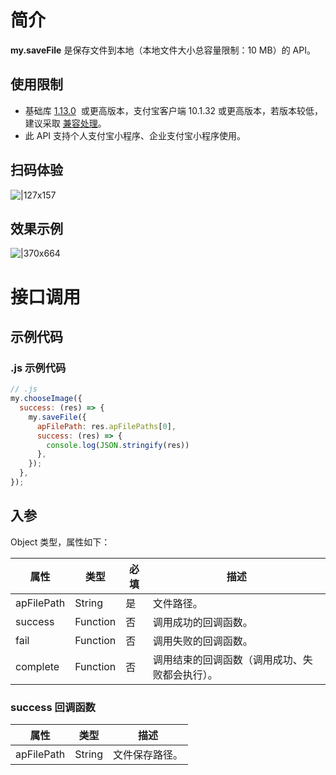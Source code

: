 
# 简介
**my.saveFile** 是保存文件到本地（本地文件大小总容量限制：10 MB）的 API。

## 使用限制

- 基础库 [1.13.0](https://opendocs.alipay.com/mini/framework/lib)  或更高版本，支付宝客户端 10.1.32 或更高版本，若版本较低，建议采取 [兼容处理](/mini/framework/compatibility)。
- 此 API 支持个人支付宝小程序、企业支付宝小程序使用。

## 扫码体验
![|127x157](https://gw.alipayobjects.com/zos/skylark-tools/public/files/3a76443909a425c37fec24b43b6bcd85.jpeg#align=left&display=inline&height=157&margin=%5Bobject%20Object%5D&originHeight=157&originWidth=127&status=done&style=stroke&width=127)

## 效果示例
![|370x664](http://mdn.alipayobjects.com/afts/img/A*WbFmS5eMqjAAAAAAAAAAAAAAAa8wAA/original?bz=openpt_doc&t=dKNiQT8PMtRU65WBY5c6bAAAAABkMK8AAAAA#align=left&display=inline&height=664&margin=%5Bobject%20Object%5D&originHeight=664&originWidth=370&status=done&style=stroke&width=370)

# 接口调用

## 示例代码

### .js 示例代码
```javascript
// .js
my.chooseImage({
  success: (res) => {
    my.saveFile({
      apFilePath: res.apFilePaths[0],
      success: (res) => {
        console.log(JSON.stringify(res))
      },
    });
  },
});
```

## 入参
Object 类型，属性如下：

| **属性** | **类型** | **必填** | **描述** |
| --- | --- | --- | --- |
| apFilePath | String | 是 | 文件路径。 |
| success | Function | 否 | 调用成功的回调函数。 |
| fail | Function | 否 | 调用失败的回调函数。 |
| complete | Function | 否 | 调用结束的回调函数（调用成功、失败都会执行）。 |


### success 回调函数
| **属性** | **类型** | **描述** |
| --- | --- | --- |
| apFilePath | String | 文件保存路径。 |

